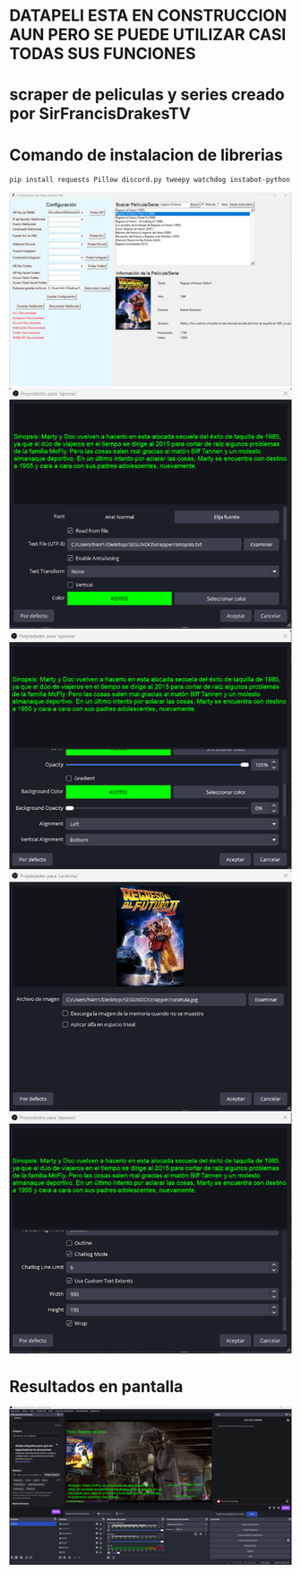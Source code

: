 # DATAPELI ESTA EN CONSTRUCCION AUN PERO SE PUEDE UTILIZAR CASI TODAS SUS FUNCIONES
# scraper de peliculas y series creado por SirFrancisDrakesTV

# Comando de instalacion de librerias

```bash
pip install requests Pillow discord.py tweepy watchdog instabot-python python-vlc
```

![interface grafica](https://github.com/SirFrancisDrakesTV/DATAPELI/blob/main/8C546FEE-AE82-4520-BE9F-CAA0DAF10BF6.png)
![info1](https://github.com/SirFrancisDrakesTV/DATAPELI/blob/main/5C0DCB72-BA03-4887-A7C7-D2BA9B9A4194.png)
![info2](https://github.com/SirFrancisDrakesTV/DATAPELI/blob/main/5AB5172C-B289-4092-8505-C20D2D5A016C.png)
![info3](https://github.com/SirFrancisDrakesTV/DATAPELI/blob/main/B0CAFF04-6AF1-4EAE-8337-0B4144A537D8.png)
![info4](https://github.com/SirFrancisDrakesTV/DATAPELI/blob/main/FEB5DFEB-AEE5-416C-AF13-259C868484ED.png)

# Resultados en pantalla

![info4](https://github.com/SirFrancisDrakesTV/DATAPELI/blob/main/84E78E15-735C-4E17-8F3E-2D124A7DF82D.png)

